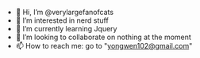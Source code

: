 - 👋 Hi, I’m @verylargefanofcats
- 👀 I’m interested in nerd stuff
- 🌱 I’m currently learning Jquery
- 💞️ I’m looking to collaborate on nothing at the moment
- 📫 How to reach me: go to "yongwen102@gmail.com"

<!---
verylargefanofcats/verylargefanofcats is a ✨ special ✨ repository because its `README.md` (this file) appears on your GitHub profile.
You can click the Preview link to take a look at your changes.
--->
